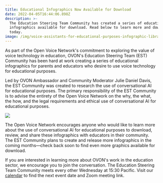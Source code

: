 ```yaml
---
title: Educational Infographics Now Available for Download
date: 2022-04-05T16:44:06.898Z
description: >-
  The Education Steering Team Community has created a series of educational
  infographics available for download. Read below to learn more and download
  today.
image: /img/voice-assistants-for-educational-purposes-infographic-library-.png
---
```

As part of the Open Voice Network's commitment to exploring the value of voice technology in education, OVON's Education Steering Team (EST) Community has been hard at work creating a series of educational infographics for parents and educators who desire to use voice technology for educational purposes.

Led by OVON Ambassador and Community Moderator Julie Daniel Davis, the EST Community was created to research the use of conversational AI for educational purposes. The primary responsibility of the EST Community is to advise the entirety of the Open Voice Network on the why, the what, the how, and the legal requirements and ethical use of conversational AI for educational purposes.

<a href="https://drive.google.com/drive/folders/1XVWh6ue4ao71KdQneTaH4omC7MRUle06?usp=sharing" target="_blank" >
<img src="/img/open-voice-network-ovon-voice-worthy-of-user-trust-blog-educational-infographics-now-available-for-download-library-button.png">
</a>

The Open Voice Network encourages anyone who would like to learn more about the use of conversational AI for educational purposes to download, review, and share these infographics with educators in their community. The EST Community plans to create and release more infographics in the coming months—check back soon to find even more graphics available for download.

If you are interested in learning more about OVON's work in the education sector, we encourage you to join the conversation. The Education Steering Team Community meets every other Wednesday at 15:30 Pacific. Visit our [calendar](https://openvoicenetwork.org/calendar/) to find the next event date and Zoom meeting link.
